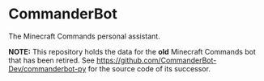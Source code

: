 # CommanderBot
The Minecraft Commands personal assistant.

**NOTE:** This repository holds the data for the **old** Minecraft Commands bot that has been retired. See https://github.com/CommanderBot-Dev/commanderbot-py for the source code of its successor.
